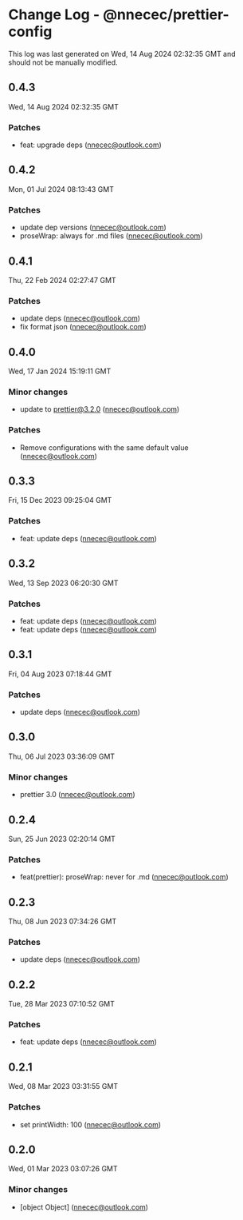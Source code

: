 # Change Log - @nnecec/prettier-config

This log was last generated on Wed, 14 Aug 2024 02:32:35 GMT and should not be manually modified.

<!-- Start content -->

## 0.4.3

Wed, 14 Aug 2024 02:32:35 GMT

### Patches

- feat: upgrade deps (nnecec@outlook.com)

## 0.4.2

Mon, 01 Jul 2024 08:13:43 GMT

### Patches

- update dep versions (nnecec@outlook.com)
- proseWrap: always for .md files (nnecec@outlook.com)

## 0.4.1

Thu, 22 Feb 2024 02:27:47 GMT

### Patches

- update deps (nnecec@outlook.com)
- fix format json (nnecec@outlook.com)

## 0.4.0

Wed, 17 Jan 2024 15:19:11 GMT

### Minor changes

- update to prettier@3.2.0 (nnecec@outlook.com)

### Patches

- Remove configurations with the same default value (nnecec@outlook.com)

## 0.3.3

Fri, 15 Dec 2023 09:25:04 GMT

### Patches

- feat: update deps (nnecec@outlook.com)

## 0.3.2

Wed, 13 Sep 2023 06:20:30 GMT

### Patches

- feat: update deps (nnecec@outlook.com)
- feat: update deps (nnecec@outlook.com)

## 0.3.1

Fri, 04 Aug 2023 07:18:44 GMT

### Patches

- update deps (nnecec@outlook.com)

## 0.3.0

Thu, 06 Jul 2023 03:36:09 GMT

### Minor changes

- prettier 3.0 (nnecec@outlook.com)

## 0.2.4

Sun, 25 Jun 2023 02:20:14 GMT

### Patches

- feat(prettier): proseWrap: never for .md (nnecec@outlook.com)

## 0.2.3

Thu, 08 Jun 2023 07:34:26 GMT

### Patches

- update deps (nnecec@outlook.com)

## 0.2.2

Tue, 28 Mar 2023 07:10:52 GMT

### Patches

- feat: update deps (nnecec@outlook.com)

## 0.2.1

Wed, 08 Mar 2023 03:31:55 GMT

### Patches

- set printWidth: 100 (nnecec@outlook.com)

## 0.2.0

Wed, 01 Mar 2023 03:07:26 GMT

### Minor changes

- [object Object] (nnecec@outlook.com)
